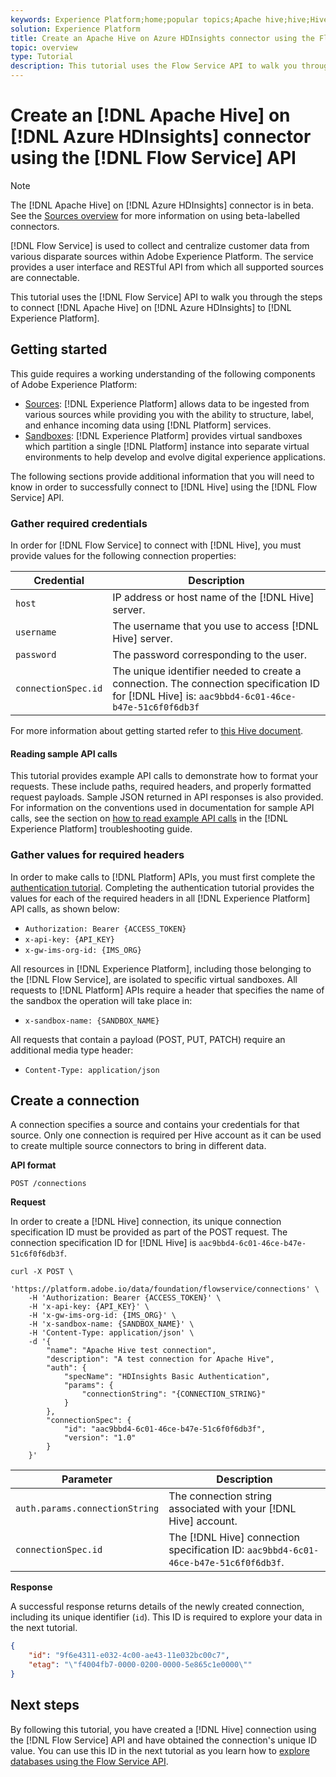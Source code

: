 ```yaml
---
keywords: Experience Platform;home;popular topics;Apache hive;hive;Hive
solution: Experience Platform
title: Create an Apache Hive on Azure HDInsights connector using the Flow Service API
topic: overview
type: Tutorial
description: This tutorial uses the Flow Service API to walk you through the steps to connect Apache Hive on Azure HDInsights to Experience Platform.
---
```


# Create an [!DNL Apache Hive] on [!DNL Azure HDInsights] connector using the [!DNL Flow Service] API

>[!NOTE]
>
>The [!DNL Apache Hive] on [!DNL Azure HDInsights] connector is in beta. See the [Sources overview](../../../../home.md#terms-and-conditions) for more information on using beta-labelled connectors.

[!DNL Flow Service] is used to collect and centralize customer data from various disparate sources within Adobe Experience Platform. The service provides a user interface and RESTful API from which all supported sources are connectable.

This tutorial uses the [!DNL Flow Service] API to walk you through the steps to connect [!DNL Apache Hive] on [!DNL Azure HDInsights] to [!DNL Experience Platform].

## Getting started

This guide requires a working understanding of the following components of Adobe Experience Platform:

* [Sources](../../../../home.md): [!DNL Experience Platform] allows data to be ingested from various sources while providing you with the ability to structure, label, and enhance incoming data using [!DNL Platform] services.
* [Sandboxes](../../../../../sandboxes/home.md): [!DNL Experience Platform] provides virtual sandboxes which partition a single [!DNL Platform] instance into separate virtual environments to help develop and evolve digital experience applications.

The following sections provide additional information that you will need to know in order to successfully connect to [!DNL Hive] using the [!DNL Flow Service] API.

### Gather required credentials

In order for [!DNL Flow Service] to connect with [!DNL Hive], you must provide values for the following connection properties:

| Credential | Description |
| ---------- | ----------- |
| `host` | IP address or host name of the [!DNL Hive] server. |
| `username` | The username that you use to access [!DNL Hive] server.|
| `password` | The password corresponding to the user. |
| `connectionSpec.id` | The unique identifier needed to create a connection. The connection specification ID for [!DNL Hive] is: `aac9bbd4-6c01-46ce-b47e-51c6f0f6db3f` |

For more information about getting started refer to [this Hive document](https://cwiki.apache.org/confluence/display/Hive/Tutorial#Tutorial-GettingStarted).

#### Reading sample API calls

This tutorial provides example API calls to demonstrate how to format your requests. These include paths, required headers, and properly formatted request payloads. Sample JSON returned in API responses is also provided. For information on the conventions used in documentation for sample API calls, see the section on [how to read example API calls](../../../../../landing/troubleshooting.md#how-do-i-format-an-api-request) in the [!DNL Experience Platform] troubleshooting guide.

### Gather values for required headers

In order to make calls to [!DNL Platform] APIs, you must first complete the [authentication tutorial](../../../../../tutorials/authentication.md). Completing the authentication tutorial provides the values for each of the required headers in all [!DNL Experience Platform] API calls, as shown below:

* `Authorization: Bearer {ACCESS_TOKEN}`
* `x-api-key: {API_KEY}`
* `x-gw-ims-org-id: {IMS_ORG}`

All resources in [!DNL Experience Platform], including those belonging to the [!DNL Flow Service], are isolated to specific virtual sandboxes. All requests to [!DNL Platform] APIs require a header that specifies the name of the sandbox the operation will take place in:

* `x-sandbox-name: {SANDBOX_NAME}`

All requests that contain a payload (POST, PUT, PATCH) require an additional media type header:

* `Content-Type: application/json`

## Create a connection

A connection specifies a source and contains your credentials for that source. Only one connection is required per Hive account as it can be used to create multiple source connectors to bring in different data.

**API format**

```http
POST /connections
```

**Request**

In order to create a [!DNL Hive] connection, its unique connection specification ID must be provided as part of the POST request. The connection specification ID for [!DNL Hive] is `aac9bbd4-6c01-46ce-b47e-51c6f0f6db3f`.

```shell
curl -X POST \
    'https://platform.adobe.io/data/foundation/flowservice/connections' \
    -H 'Authorization: Bearer {ACCESS_TOKEN}' \
    -H 'x-api-key: {API_KEY}' \
    -H 'x-gw-ims-org-id: {IMS_ORG}' \
    -H 'x-sandbox-name: {SANDBOX_NAME}' \
    -H 'Content-Type: application/json' \
    -d '{
        "name": "Apache Hive test connection",
        "description": "A test connection for Apache Hive",
        "auth": {
            "specName": "HDInsights Basic Authentication",
            "params": {
                "connectionString": "{CONNECTION_STRING}"
            }
        },
        "connectionSpec": {
            "id": "aac9bbd4-6c01-46ce-b47e-51c6f0f6db3f",
            "version": "1.0"
        }
    }'
```

| Parameter | Description |
| --------- | ----------- |
| `auth.params.connectionString` | The connection string associated with your [!DNL Hive] account. |
| `connectionSpec.id` | The [!DNL Hive] connection specification ID: `aac9bbd4-6c01-46ce-b47e-51c6f0f6db3f`. |

**Response**

A successful response returns details of the newly created connection, including its unique identifier (`id`). This ID is required to explore your data in the next tutorial.

```json
{
    "id": "9f6e4311-e032-4c00-ae43-11e032bc00c7",
    "etag": "\"f4004fb7-0000-0200-0000-5e865c1e0000\""
}
```

## Next steps

By following this tutorial, you have created a [!DNL Hive] connection using the [!DNL Flow Service] API and have obtained the connection's unique ID value. You can use this ID in the next tutorial as you learn how to [explore databases using the Flow Service API](../../explore/database-nosql.md).
